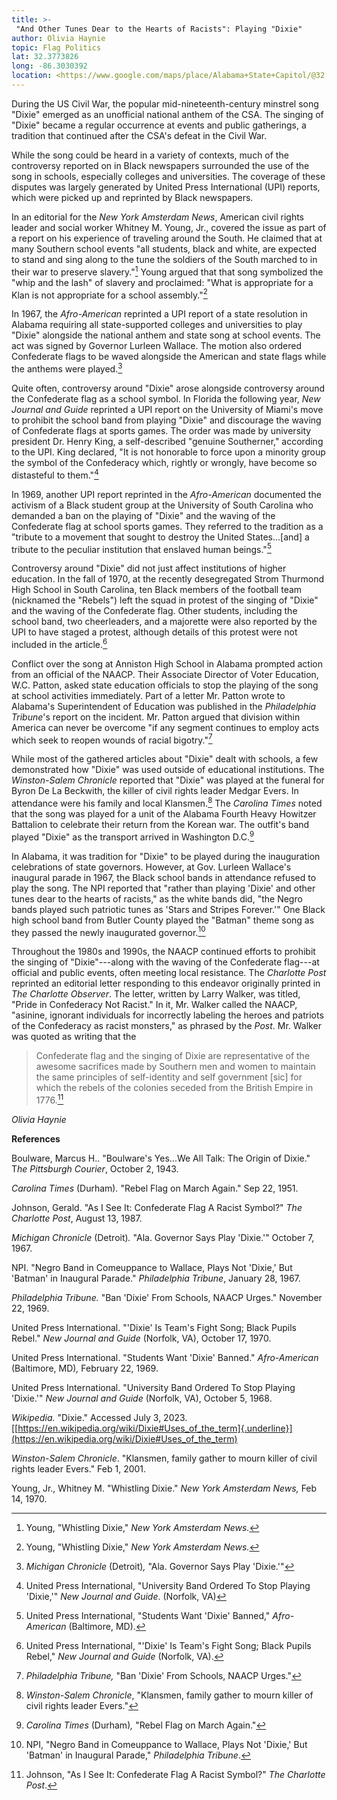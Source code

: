 ```yaml
---
title: >-
 "And Other Tunes Dear to the Hearts of Racists": Playing "Dixie"
author: Olivia Haynie
topic: Flag Politics
lat: 32.3773826
long: -86.3030392
location: <https://www.google.com/maps/place/Alabama+State+Capitol/@32.3773826,-86.3030392,17z/data=!3m1!4b1!4m6!3m5!1s0x888e816785a470d1:0x795012d1f5c744fc!8m2!3d32.3773781!4d-86.3004643!16zL20vMDZzemx0?entry=ttu>
---
```

During the US Civil War, the popular mid-nineteenth-century minstrel
song "Dixie" emerged as an unofficial national anthem of the CSA. The
singing of "Dixie" became a regular occurrence at events and public
gatherings, a tradition that continued after the CSA's defeat in the
Civil War.

While the song could be heard in a variety of contexts, much of the
controversy reported on in Black newspapers surrounded the use of the
song in schools, especially colleges and universities. The coverage of
these disputes was largely generated by United Press International (UPI)
reports, which were picked up and reprinted by Black newspapers.

In an editorial for the *New York Amsterdam News*, American civil rights
leader and social worker Whitney M. Young, Jr., covered the issue as
part of a report on his experience of traveling around the South. He
claimed that at many Southern school events "all students, black and
white, are expected to stand and sing along to the tune the soldiers of
the South marched to in their war to preserve slavery."[^1] Young argued
that that song symbolized the "whip and the lash" of slavery and
proclaimed: "What is appropriate for a Klan is not appropriate for a
school assembly."[^2]

In 1967, the *Afro-American* reprinted a UPI report of a state
resolution in Alabama requiring all state-supported colleges and
universities to play "Dixie" alongside the national anthem and state
song at school events. The act was signed by Governor Lurleen Wallace.
The motion also ordered Confederate flags to be waved alongside the
American and state flags while the anthems were played.[^3]

Quite often, controversy around "Dixie" arose alongside controversy
around the Confederate flag as a school symbol. In Florida the following
year, *New Journal and Guide* reprinted a UPI report on the University
of Miami's move to prohibit the school band from playing "Dixie" and
discourage the waving of Confederate flags at sports games. The order
was made by university president Dr. Henry King, a self-described
"genuine Southerner," according to the UPI. King declared, "It is not
honorable to force upon a minority group the symbol of the Confederacy
which, rightly or wrongly, have become so distasteful to them."[^4]

In 1969, another UPI report reprinted in the *Afro-American* documented
the activism of a Black student group at the University of South
Carolina who demanded a ban on the playing of "Dixie" and the waving of
the Confederate flag at school sports games. They referred to the
tradition as a "tribute to a movement that sought to destroy the United
States...\[and\] a tribute to the peculiar institution that enslaved
human beings."[^5]

Controversy around "Dixie" did not just affect institutions of higher
education. In the fall of 1970, at the recently desegregated Strom
Thurmond High School in South Carolina, ten Black members of the
football team (nicknamed the "Rebels") left the squad in protest of the
singing of "Dixie" and the waving of the Confederate flag. Other
students, including the school band, two cheerleaders, and a majorette
were also reported by the UPI to have staged a protest, although details
of this protest were not included in the article.[^6]

Conflict over the song at Anniston High School in Alabama prompted
action from an official of the NAACP. Their Associate Director of Voter
Education, W.C. Patton, asked state education officials to stop the
playing of the song at school activities immediately. Part of a letter
Mr. Patton wrote to Alabama's Superintendent of Education was published
in the *Philadelphia Tribune*'s report on the incident. Mr. Patton
argued that division within America can never be overcome "if any
segment continues to employ acts which seek to reopen wounds of racial
bigotry."[^7]

While most of the gathered articles about "Dixie" dealt with schools, a
few demonstrated how "Dixie" was used outside of educational
institutions. The *Winston-Salem Chronicle* reported that "Dixie" was
played at the funeral for Byron De La Beckwith, the killer of civil
rights leader Medgar Evers. In attendance were his family and local
Klansmen.[^8] The *Carolina Times* noted that the song was played for a
unit of the Alabama Fourth Heavy Howitzer Battalion to celebrate their
return from the Korean war. The outfit's band played "Dixie" as the
transport arrived in Washington D.C.[^9]

In Alabama, it was tradition for "Dixie" to be played during the
inauguration celebrations of state governors. However, at Gov. Lurleen
Wallace's inaugural parade in 1967, the Black school bands in attendance
refused to play the song. The NPI reported that "rather than playing
'Dixie' and other tunes dear to the hearts of racists," as the white
bands did, "the Negro bands played such patriotic tunes as 'Stars and
Stripes Forever.'" One Black high school band from Butler County played
the "Batman" theme song as they passed the newly inaugurated
governor.[^10]

Throughout the 1980s and 1990s, the NAACP continued efforts to prohibit
the singing of "Dixie"---along with the waving of the Confederate
flag---at official and public events, often meeting local resistance.
The *Charlotte Post* reprinted an editorial letter responding to this
endeavor originally printed in *The Charlotte Observer*. The letter,
written by Larry Walker, was titled, "Pride in Confederacy Not Racist."
In it, Mr. Walker called the NAACP, "asinine, ignorant individuals for
incorrectly labeling the heroes and patriots of the Confederacy as
racist monsters," as phrased by the *Post*. Mr. Walker was quoted as
writing that the

> Confederate flag and the singing of Dixie are representative of the
> awesome sacrifices made by Southern men and women to maintain the same
> principles of self-identity and self government \[sic\] for which the
> rebels of the colonies seceded from the British Empire in 1776.[^11]

*Olivia Haynie*

**References**

Boulware, Marcus H.. "Boulware's Yes...We All Talk: The Origin of
Dixie." T*he Pittsburgh Courier*, October 2, 1943.

*Carolina Times* (Durham)*.* "Rebel Flag on March Again." Sep 22, 1951.

Johnson, Gerald. "As I See It: Confederate Flag A Racist Symbol?" *The
Charlotte Post*, August 13, 1987.

*Michigan Chronicle* (Detroit)*.* "Ala. Governor Says Play 'Dixie.'"
October 7, 1967.

NPI. "Negro Band in Comeuppance to Wallace, Plays Not 'Dixie,' But
'Batman' in Inaugural Parade." *Philadelphia Tribune*, January 28, 1967.

*Philadelphia Tribune.* "Ban 'Dixie' From Schools, NAACP Urges."
November 22, 1969.

United Press International. "'Dixie' Is Team's Fight Song; Black Pupils
Rebel." *New Journal and Guide* (Norfolk, VA), October 17, 1970.

United Press International. "Students Want 'Dixie' Banned."
*Afro-American* (Baltimore, MD)*,* February 22, 1969.

United Press International. "University Band Ordered To Stop Playing
'Dixie.'" *New Journal and Guide* (Norfolk, VA), October 5, 1968.

*Wikipedia.* "Dixie." Accessed July 3, 2023.
[[https://en.wikipedia.org/wiki/Dixie#Uses_of_the_term]{.underline}](https://en.wikipedia.org/wiki/Dixie#Uses_of_the_term)

*Winston-Salem Chronicle*. "Klansmen, family gather to mourn killer of
civil rights leader Evers." Feb 1, 2001.

Young, Jr., Whitney M. "Whistling Dixie." *New York Amsterdam News,* Feb
14, 1970.

[^1]: Young, "Whistling Dixie," *New York Amsterdam News.*

[^2]: Young, "Whistling Dixie," *New York Amsterdam News.*

[^3]: *Michigan Chronicle* (Detroit)*,* "Ala. Governor Says Play
    'Dixie.'"

[^4]: United Press International, "University Band Ordered To Stop
    Playing 'Dixie,'" *New Journal and Guide*. (Norfolk, VA)

[^5]: United Press International, "Students Want 'Dixie' Banned,"
    *Afro-American* (Baltimore, MD).

[^6]: United Press International, "'Dixie' Is Team's Fight Song; Black
    Pupils Rebel," *New Journal and Guide* (Norfolk, VA).

[^7]: *Philadelphia Tribune,* "Ban 'Dixie' From Schools, NAACP Urges."

[^8]: *Winston-Salem Chronicle*, "Klansmen, family gather to mourn
    killer of civil rights leader Evers."

[^9]: *Carolina Times* (Durham)*,* "Rebel Flag on March Again."

[^10]: NPI, "Negro Band in Comeuppance to Wallace, Plays Not 'Dixie,'
    But 'Batman' in Inaugural Parade," *Philadelphia Tribune*.

[^11]: Johnson, "As I See It: Confederate Flag A Racist Symbol?" *The
    Charlotte Post*.
